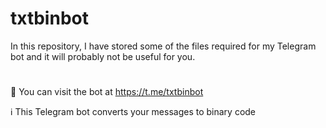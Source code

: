 # txtbinbot
In this repository, I have stored some of the files required for my Telegram bot and it will probably not be useful for you.
#
🤖 You can visit the bot at https://t.me/txtbinbot

ℹ️ This Telegram bot converts your messages to binary code
